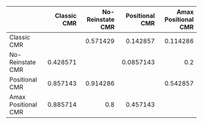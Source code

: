 |                     |   Classic CMR |   No-Reinstate CMR |   Positional CMR |   Amax Positional CMR |
|:--------------------|--------------:|-------------------:|-----------------:|----------------------:|
| Classic CMR         |               |           0.571429 |        0.142857  |              0.114286 |
| No-Reinstate CMR    |      0.428571 |                    |        0.0857143 |              0.2      |
| Positional CMR      |      0.857143 |           0.914286 |                  |              0.542857 |
| Amax Positional CMR |      0.885714 |           0.8      |        0.457143  |                       |